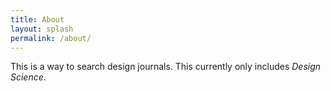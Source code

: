 ```yaml
---
title: About
layout: splash
permalink: /about/
---
```

This is a way to search design journals. This currently only includes <i>Design Science</i>.

